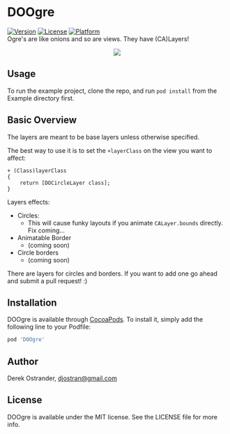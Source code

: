 # DOOgre

[![Version](https://img.shields.io/cocoapods/v/DOOgre.svg?style=flat)](http://cocoapods.org/pods/DOOgre)
[![License](https://img.shields.io/cocoapods/l/DOOgre.svg?style=flat)](http://cocoapods.org/pods/DOOgre)
[![Platform](https://img.shields.io/cocoapods/p/DOOgre.svg?style=flat)](http://cocoapods.org/pods/DOOgre)  
Ogre's are like onions and so are views. They have (CA)Layers!

<p align="center"><img src="https://github.com/dostrander/DOOgre/blob/master/ogres-are-like-onion.gif"/></p>

## Usage

To run the example project, clone the repo, and run `pod install` from the Example directory first.

## Basic Overview  
The layers are meant to be base layers unless otherwise specified.  

The best way to use it is to set the `+layerClass` on the view you want to affect:

```objc
+ (Class)layerClass 
{
    return [DOCircleLayer class];
}
```
Layers effects:  

*   Circles:
	* This will cause funky layouts if you animate `CALayer.bounds` directly. Fix coming...
* 	Animatable Border 
	*  (coming soon)
* 	Circle borders 
	*   (coming soon)
	
There are layers for circles and borders. If you want to add one go ahead and submit a pull request! :)


## Installation

DOOgre is available through [CocoaPods](http://cocoapods.org). To install it, simply add the following line to your Podfile:

```ruby
pod 'DOOgre'
```

## Author

Derek Ostrander, djostran@gmail.com

## License

DOOgre is available under the MIT license. See the LICENSE file for more info.
